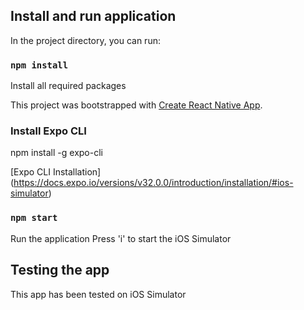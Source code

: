 ## Install and run application

In the project directory, you can run:
### `npm install` 
Install all required packages

This project was bootstrapped with [Create React Native App](https://github.com/react-community/create-react-native-app).

### Install Expo CLI
npm install -g expo-cli 

[Expo CLI Installation] (https://docs.expo.io/versions/v32.0.0/introduction/installation/#ios-simulator)

### `npm start`
Run the application
Press 'i' to start the iOS Simulator

## Testing the app
This app has been tested on iOS Simulator
